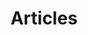 ---
layout: BlogLayout
title: Articles
articles: [
    {'title': 'Build a Beautiful Website with VuePress and Tailwind.css', 'image': '37.jpg', 'blurb': 'With relics of quick ''n'' dirty web development experiments littering both my app repos and the internet, it''s time to level up to create maintainable and sustainable web sites.','date':'12/21/2018','link':'https://dev.to/vuevixens/build-a-beautiful-website-with-vuepress-and-tailwindcss--3a03'},
    {'title': '2018 Vue Vixens Retrospective and 2019 Roadmap', 'image': '36.jpg', 'blurb': 'It''s been a whirlwind year in our community, as we have built it from nothing at the beginning of the year, formally launched it in February 2018, and grew it into an exciting, vibrant group of passionate women developers and allies in a very short period of time.','date':'12/21/2018','link':'https://dev.to/vuevixens/2018-vue-vixens-retrospective-and-2019-roadmap-19ei'},
    {'title': 'Building a Technical Team the Emerald City Way', 'image': '35.jpg', 'blurb': 'Get ready to follow the Yellow Brick Road with me as I talk a bit about how I built a tight-knit technical team based on what I call the Emerald City Principle.','date':'12/04/2018','link':'https://dev.to/vuevixens/building-a-technical-team-the-emerald-city-way-6ga'},
    {'title': 'The Care and Feeding of Your Conference Speakers', 'image': '34.jpg', 'blurb': 'This post is intended to be a sort of a ''cri de coeur'' from a seasoned conference speaker and pro traveller who, as a Developer Advocate (the lingo nowadays is ''Developer Avocado''), criss-crosses the world giving technical talks and leading workshops at conference after conference.','date':'11/14/2018','link':'https://dev.to/jenlooper/the-care-and-feeding-of-your-conference-speakers-mfh'},
    {'title': 'Introducing Vue Vixens', 'image': '33.jpg', 'blurb': 'It''s my great honor and pleasure to formally introduce to the world a new program, project, and community, Vue Vixens!','date':'04/13/2018','link':'https://medium.com/@jenlooper/introducing-vue-vixens-82a36455438a'},
    {'title': 'The Writing and Rewriting of EloCute: A NativeScript-Vue Story', 'image': '32.jpg', 'blurb': 'Elocute is a web app for teachers and a mobile app for students. Students create accounts on the mobile app, and teachers search for these students in the web app and add them to their classrooms.','date':'03/23/2018','link':'https://www.nativescript.org/blog/the-writing-and-rewriting-of-elocute-a-nativescript-vue-story'},
    {'title': 'Getting Started with TensorFlow for Machine Learning', 'image': '31.jpg', 'blurb': 'These days, a lot of people are pretty excited about Machine Learning (ML). This is interesting, because the field has been around for a really long time.','date':'10/03/2017','link':'https://developer.telerik.com/topics/machine-learning/getting-started-tensorflow/'},
    {'title': 'Get Ready for Web Bluetooth!', 'image': '30.jpg', 'blurb': 'What if you could dim your lights right from your browser, just by pairing with your nearest Bluetooth-enabled Hue or Lumen light bulb? Wouldn’t you be just that much more productive?','date':'06/14/2017','link':'https://developer.telerik.com/content-types/tutorials/get-ready-web-bluetooth/'},
    {'title': 'A new Vue for NativeScript', 'image': '29.jpg', 'blurb': 'Do you ever get a hankering to try software in its early days? There’s a certain charm and level of excitement in forking a newly-built repo and trying it, in all its shiny glory, on your mobile emulator.','date':'06/06/2017','link':'https://www.nativescript.org/blog/a-new-vue-for-nativescript'},
    {'title': 'Attack of the Clones: Create a Twitter Clone using Flexbox', 'image': '28.jpg', 'blurb': 'The introduction of Flexbox to create layouts in NativeScript has opened a whole new world of layouting to developers.','date':'04/21/2017','link':'https://www.nativescript.org/blog/create-a-twitter-clone-using-flexbox'},
    {'title': 'What is a Software Developer?', 'image': '27.jpg', 'blurb': 'This article has been many months in the making, and actually stemmed from a really uncomfortable family discussion around the dinner table where we had an argument about, of all things, what a “Coder” is.','date':'04/20/2017','link':'https://developer.telerik.com/content-types/opinion/what-is-a-software-developer/'},
    {'title': 'Tinder-style Cards with NativeScript - Love at First Swipe', 'image': '26.jpg', 'blurb': 'Dating sites have interesting UI challenges. It''s not surprising that a dating app should pioneer a really revolutionary UI: swipable cards. ','date':'04/13/2017','link':'https://www.nativescript.org/blog/tinder-style-cards-with-nativescript---love-at-first-swipe'},
    {'title': 'Create a Realtime Chat interface with Firebase and Angular', 'image': '25.jpg', 'blurb': 'Continuing the work I did with Yowwlr, the Twitter for Cats client that I started building to show how to use Flexbox, I thought the next thing to tackle would be a clone of Twitter’s “messages” tab, which is essentially a chat interface showing bubbles when a user wants to chat.','date':'03/21/2017','link':'https://www.nativescript.org/blog/create-a-realtime-chat-interface-with-firebase-and-angular'},
    {'title': 'Love is in the Air: Lottie Animations in your NativeScript Apps', 'image': '24.jpg', 'blurb': 'The AirBnB design team created a splash a few weeks ago with the open sourcing of Lottie, their beautiful new animation library that allows developers to create animations in After Effects and export them to a JSON file to be used by native mobile apps.','date':'02/14/2017','link':'https://www.nativescript.org/blog/lottie-animations'},
    {'title': 'An Introduction to Observables for Angular Developers', 'image': '23.jpg', 'blurb': 'When developing mobile apps and web sites, we often use observables to populate the UI of our app with external data, asynchronously. In this article, we’re going to learn about the concept of the Observable.','date':'01/23/2017','link':'https://developer.telerik.com/topics/web-development/introduction-observables-angular-developers/'},
    {'title': 'Bling Out Your Laptop with a Festive Web-connected Light Show', 'image': '22.jpg', 'blurb': 'When I have gone to talk at conferences and demoed my well-travelled PocketRave app, I get a lot of great questions about NativeScript, Angular 2, and the Angular Advanced Seed code that were used to build the mobile app.','date':'12/20/2016','link':'https://developer.telerik.com/topics/iot/bling-laptop-festive-web-connected-light-show/'},
    {'title': 'Merry and bright: Create a mobile app with Firebase, Angular 2 and NativeScript', 'image': '21.jpg', 'blurb': 'The powerful combination of NativeScript, Firebase, and Angular 2 can kickstart your app building into high gear, especially during the holidays when you find yourself confronted with the need to speed up your app development AND meet your family’s gift-giving needs!','date':'12/15/2016','link':'https://www.nativescript.org/blog/merry-and-bright-create-a-mobile-app-with-firebase-angular-2-and-nativescript'},
    {'title': 'How to build a great open source community in ten easy steps', 'image': '20.jpg', 'blurb': 'So you have an Open Source (FOSS) project. And you need someone to use it? A common problem! As it turns out, the success of a FOSS project is directly dependent on the health of its community.','date':'11/17/2016','link':'https://medium.com/@jenlooper/how-to-build-a-great-open-source-community-in-ten-easy-steps-a3799c1ce52b'},
    {'title': 'Building Angular 2 Web and Native Apps from a Single Codebase', 'image': '19.jpg', 'blurb': 'So, you need to build a web site. Great! If you’re an Angular developer, you immediately dash to your favorite IDE and start scaffolding out your site. But wait! Maybe you also need to build a mobile app!','date':'09/07/2016','link':'https://developer.telerik.com/featured/building-angular-2-web-native-apps-single-codebase/'},
    {'title': 'How Do Mobile Emulators Even?', 'image': '18.jpg', 'blurb': 'Every mobile developer’s professional life is dominated by those little moments where fingers hover over the keyboard while the developer waits patiently for a window to appear on the screen containing a version of the mobile app over which he or she has been laboring.','date':'07/12/2016','link':'https://developer.telerik.com/content-types/tutorials/how-do-mobile-emulators-even/'},
    {'title': 'bots! bots! bots!', 'image': '17.jpg', 'blurb': 'Whether we realize it or not, we have been interacting with bots, especially voice bots, for some time now. The somewhat annoying voice-prompter of some airline support lines (the ones that have enough voice-recognition ability to hear me yelling “Customer Service!”) are powered by types of bots.','date':'05/31/2016','link':'https://developer.telerik.com/featured/bots/'},
    {'title': 'Getting Physical with the Beacon-Enabled Web', 'image': '16.jpg', 'blurb': 'I’ve been intrigued by beacon technology since I received my first developer kit of Estimote beacons in the mail. Beacons contain so much potential in such a small package!','date':'04/18/2016','link':'https://developer.telerik.com/featured/getting-physical-beacon-enabled-web/'},
    {'title': 'Ignite your App Development with NativeScript and Firebase', 'image': '15.jpg', 'blurb': 'It’s always exciting to put a new NativeScript plugin through its paces, and the brand new Firebase plugin by Plugin Master Eddy Verbruggen is no exception.','date':'12/22/2015','link':'https://www.nativescript.org/blog/ignite-your-app-development-with-nativescript-and-firebase'},
    {'title': 'Flip that App! Hybrid Mobile to JavaScript Native', 'image': '14.jpg', 'blurb': 'Many developers jumped onto the hybrid mobile train as the Cordova ecosystem became more and more mature. It seemed, and to many still seems, like such a win!','date':'12/09/2015','link':'https://developer.telerik.com/featured/flip-that-app-hybrid-mobile-to-javascript-native/'},
    {'title': 'What is a WebView?', 'image': '13.jpg', 'blurb': 'Every hybrid mobile app developer has that moment. You know the one I’m talking about, when someone asks you, “So what kind of mobile apps do you develop?”','date':'11/09/2015','link':'https://developer.telerik.com/featured/what-is-a-webview/'},
    {'title': 'The Ad Blocker’s Dilemma', 'image': '12.jpg', 'blurb': 'I admit that I have had the familiar AdBlock extension (“Chrome’s most popular extension!”) enabled on my web browser for a long time now. It was actually shown to me originally by my daughter, who found ads disruptive to her internet usage.','date':'10/14/2015','link':'https://developer.telerik.com/featured/the-ad-blockers-dilemma/'},
    {'title': 'A Guide to JavaScript Engines for Idiots', 'image': '11.jpg', 'blurb': 'For the record, I don’t think anyone involved in either writing or reading this article is an idiot. But sometimes a topic makes you feel like one, and the engines that power JavaScript code is one of those topics – at least for me.','date':'09/21/2015','link':'https://developer.telerik.com/featured/a-guide-to-javascript-engines-for-idiots/'},
    {'title': 'The Future of Beacons and Mobile', 'image': '10.jpg', 'blurb': 'If you have any retail-oriented apps installed on your phone, you may have had the experience of being bombarded by notifications when you are at a shopping mall. ','date':'08/10/2015','link':'https://developer.telerik.com/featured/the-future-of-beacons-and-mobile/'},
    {'title': '5 Tips for a Successful App Store Optimization Strategy', 'image': '9.jpg', 'blurb': 'It’s a familiar story by this time. The solo developer works for a year on a beautiful game or app, releases it to the app stores and…nothing. Downloads are elusive, reviews are spotty or nonexistent, the app is buried in a sea of clones.','date':'07/09/2015','link':'https://developer.telerik.com/featured/5-tips-for-a-successful-app-store-optimization-strategy/'},
    {'title': 'Demystifying NativeScript Layouts', 'image': '8.jpg', 'blurb': 'The definitive guide to creating layouts with NativeScript. If you''re building a NativeScript app, you''ll want to consult this artice for the UI.','date':'07/14/2015','link':'https://www.nativescript.org/blog/demystifying-nativescript-layouts'},
    {'title': 'Tips for Apple Watch Development with Xcode & WatchKit', 'image': '7.jpg', 'blurb': 'The arrival of the Apple Watch has sent some developers scrambling to update Xcode and create a new, watch-friendly app for distribution in this new ecosystem.','date':'05/14/2015','link':'https://developer.telerik.com/featured/tips-for-apple-watch-development-with-xcode-watchkit/'},
    {'title': 'Meet the M.I.K.E. Stack', 'image': '6.jpg', 'blurb': 'You thought the M.E.A.N. Stack was cool? Meet the the M.I.K.E. stack – Mongodb, io.js, Kendo UI, and Express', 'date':'04/29/2015','link':'https://developer.telerik.com/featured/meet-the-m-i-k-e-stack/'},
    {'title': 'Wow Your Neighbors with a Beacon-Powered Easter Egg or Afikoman Hunt', 'image': '5.jpg', 'blurb': 'It’s Spring! The flowers are blooming, the garden is defrosting, the birds are singing, and it''s almost time for Easter, Passover, or other Spring holidays. What better time to organize an Easter egg hunt or Spring scavenger hunt!','date':'04/02/2015','link':'https://developer.telerik.com/featured/wow-your-neighbors-with-a-beacon-powered-easter-egg-or-afikoman-hunt/'},
    {'title': 'Notes from the Road: Finding Inspiration for Software Development', 'image': '4.jpg', 'blurb': 'I love to travel, and I especially love to travel in Europe and most particularly in France, which I know well, having studied there many years with the aid of various grants including a Fulbright.','date':'03/03/2015','link':'https://developer.telerik.com/topics/notes-from-the-road-finding-inspiration-for-software-development/'},
    {'title': 'Call 911! Your App Icon Needs Help!', 'image': '3.jpg', 'blurb': 'Call 911! Your app icon is a train wreck. People look at it and shudder, or worse, they don’t look at it at all. ', 'date':'02/02/2015','link':'https://developer.telerik.com/featured/call-911-app-icon-needs-help/'},
    {'title': 'Through the Looking Glass: Adventures in Mobile App Simulation, Emulation, and Device Testing', 'image': '2.gif', 'blurb': 'In an ideal world, every mobile app developer would be able to build an app and test its behavior on a simulator that would perfectly mimic the way the software should behave on a mobile device', 'date':'01/15/2015','link':'https://developer.telerik.com/featured/looking-glass-adventures-mobile-app-simulation-emulation-device-testing/'},
    {'title': '4 Mistakes To Avoid in Mobile App Development', 'image': '1.jpg', 'blurb': 'Four things to avoid like the plague when building and launching your mobile apps.', 'date': '07/24/2014','link':'https://developer.telerik.com/featured/4-mistakes-avoid-mobile-app-development/'}
]
---